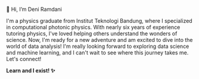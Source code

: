 👋 Hi, I’m Deni Ramdani

I'm a physics graduate from Institut Teknologi Bandung, where I specialized in computational photonic physics. With nearly six years of experience tutoring physics, I've loved helping others understand the wonders of science. Now, I'm ready for a new adventure and am excited to dive into the world of data analysis! I'm really looking forward to exploring data science and machine learning, and I can't wait to see where this journey takes me. Let's connect!

<b>Learn and I exist! ✨<b> 
<!---
dn-rmdn/dn-rmdn is a ✨ special ✨ repository because its `README.md` (this file) appears on your GitHub profile.
You can click the Preview link to take a look at your changes.
--->
